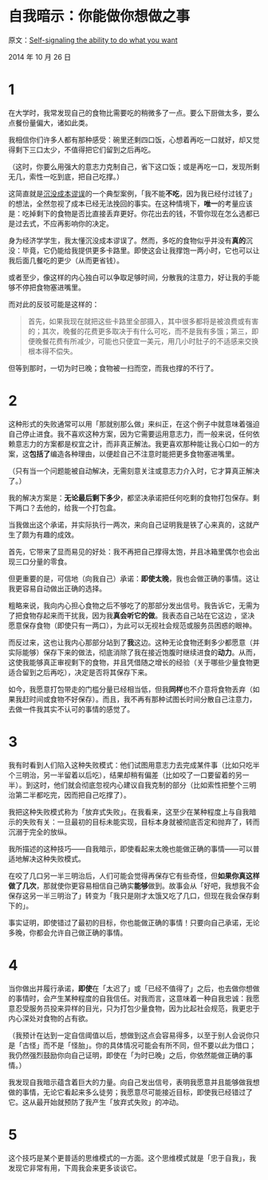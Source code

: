 # 自我暗示：你能做你想做之事

原文：[Self-signaling the ability to do what you want](https://mindingourway.com/self-signaling-the-ability-to-do-what-you-want/)

2014 年 10 月 26 日

# 1

在大学时，我常发现自己的食物比需要吃的稍微多了一点。要么下厨做太多，要么点餐份量偏大，诸如此类。

我相信你们许多人都有那种感受：碗里还剩四口饭，心想着再吃一口就好，却又觉得剩下三口太少，不值得把它们留到之后再吃。

（这时，你要么用强大的意志力克制自己，省下这口饭；或是再吃一口，发现所剩无几，索性一吃到底，把自己吃撑。）

这简直就是[沉没成本谬误](http://lesswrong.com/lw/at/sunk_cost_fallacy/)的一个典型案例，「我不能**不吃**，因为我已经付过钱了」的想法，全然忽视了成本已经无法挽回的事实。在这种情境下，**唯一**的考量应该是：吃掉剩下的食物是否比直接丢弃更好。你花出去的钱，不管你现在怎么选都已是过去式，不应再影响你的决定。

身为经济学学生，我太懂沉没成本谬误了。然而，多吃的食物似乎并没有**真的**沉没：毕竟，它仍能给我提供更多卡路里。即使这会让我撑饱一两小时，它也可以让我后面几餐吃的更少（从而更省钱）。

或者至少，像这样的内心独白可以争取足够时间，分散我的注意力，好让我的手能够不停把食物塞进嘴里。

而对此的反驳可能是这样的：

> 首先，如果我现在就把这些卡路里全部摄入，其中很多都将是被浪费或有害的；其次，晚餐的花费更多取决于有什么可吃，而不是我有多饿；第三，即便晚餐花费有所减少，可能也只便宜一美元，用几小时肚子的不适感来交换根本得不偿失。

但等到那时，一切为时已晚；食物被一扫而空，而我也撑的不行了。

# 2

这种形式的失败通常可以用「那就别那么做」来纠正，在这个例子中就意味着强迫自己停止进食。我不喜欢这种方案，因为它需要运用意志力，而一般来说，任何依赖意志力的方案都是权宜之计，而非真正解法。我更喜欢那种能让我心口如一的方案，这**包括了**编造各种理由，以便趁自己不注意时能把更多食物塞进嘴里。

（只有当一个问题能被自动解决，无需刻意关注或意志力介入时，它才算真正解决了。）

我的解决方案是：**无论最后剩下多少**，都坚决承诺把任何吃剩的食物打包保存。剩下两口？去他的，给我一个打包盒。

当我做出这个承诺，并实际执行一两次，来向自己证明我是铁了心来真的，这就产生了颇为有趣的成效。

首先，它带来了显而易见的好处：我不再把自己撑得太饱，并且冰箱里偶尔也会出现三口分量的零食。

但更重要的是，可信地（向我自己）承诺：**即使太晚**，我也会做正确的事情。这让我更容易自动做出正确的选择。

粗略来说，我向内心担心食物之后不够吃了的那部分发出信号。我告诉它，无需为了把食物存起来而干扰我，因为我**真会听它的做**。我表态自己站在它这边 ，坚决愿意保存食物（即使只有一两口），为此可以无视社会规范或服务员困惑的眼神。

而反过来，这也让我内心那部分站到了**我**这边。这种无论食物还剩多少都愿意（并实际能够）保存下来的做法，彻底消除了我在接近饱腹时继续进食的**动力**。从而，这使我能够真正审视剩下的食物，并且凭借随之增长的经验（关于哪些少量食物更适合留到之后再吃），决定是否将其保存下来。

如今，我愿意打包带走的门槛分量已经相当低，但我**同样**也不介意将食物丢弃（如果我赶时间或食物不好保存）。而且，我不再有那种试图长时间分散自己注意力，去做一件我其实不认可的事情的感觉了。

# 3

我有时看到人们陷入这种失败模式：他们试图用意志力去完成某件事（比如只吃半个三明治，另一半留着以后吃），结果却稍有偏差（比如咬了一口要留着的另一半）。到这时，他们就会彻底忽视内心建议自我克制的部分（比如索性把整个三明治第二半都吃完，因而把自己吃撑了）。

我把这种失败模式称为「放弃式失败」。在我看来，这至少在某种程度上与自我暗示的失败有关：一旦最初的目标未能实现，目标本身就被彻底否定和抛弃了，转而沉溺于完全的放纵。

我所描述的这种技巧——自我暗示，即使看起来太晚也能做正确的事情——可以普适地解决这种失败模式。

在咬了几口另一半三明治后，人们可能会觉得再保存它有些奇怪，但**如果你真这样做了几次**，那就使你更容易相信自己确实**能够**做到。故事会从「好吧，我想我不会保存这另一半三明治了」转变为「我只是刚才太饿又吃了几口，但现在我会保存剩下的」。

事实证明，即使错过了最初的目标，你也能做正确的事情！只要向自己承诺，无论多晚，你都会允许自己做正确的事情。

# 4

当你做出并履行承诺，**即使**在「太迟了」或「已经不值得了」之后，也去做你想做的事情时，会产生某种程度的自我信任。对我而言，这意味着一种自我忠诚：我愿意忍受服务员投来异样的目光，只为打包少量食物，因为比起社会规范，我更忠于内心深处对食物的占有欲。

（我预计在达到一定自信阈值以后，想做到这点会容易得多，以至于别人会说你只是「古怪」而不是「怪胎」。你的具体情况可能会有所不同，但不要以此为借口；我仍然强烈鼓励你向自己证明，即使在「为时已晚」之后，你依然能做正确的事情。）

我发现自我暗示蕴含着巨大的力量。向自己发出信号，表明我愿意并且能够做我想做的事情，无论它看起来多么徒劳；我愿意尽可能接近目标，即使我已经错过了它。这从最开始就预防了我产生「放弃式失败」的冲动。

# 5

这个技巧是某个更普适的思维模式的一方面。这个思维模式就是「忠于自我」，我发现它非常有用，下周我会来更多谈谈它。